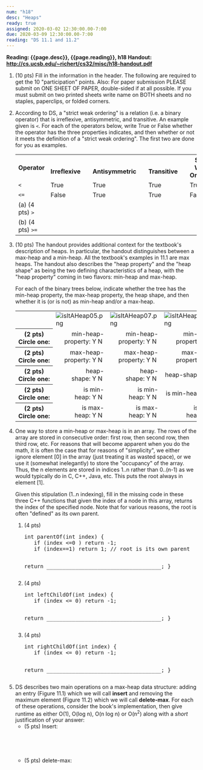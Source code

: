 ```yaml
---
num: "h18"
desc: "Heaps"
ready: true
assigned: 2020-03-02 12:30:00.00-7:00
due: 2020-03-09 12:30:00.00-7:00
reading: "DS 11.1 and 11.2"
---
```


<b>Reading: {{page.desc}}, {{page.reading}}, h18 Handout: <http://cs.ucsb.edu/~richert/cs32/misc/h18-handout.pdf>
</b>

<ol start="1">

<li>(10 pts) Fill in the information in the header. The following are required to get the 10 "participation" points. Also: For paper submission PLEASE submit on ONE SHEET OF PAPER, double-sided if at all possible. If you must submit on two printed sheets write name on BOTH sheets and no staples, paperclips, or folded corners.
 </li>
<p></p>
<li> According to DS, a "strict weak ordering" is a relation (i.e. a binary operator) that is irreflexive, antisymmetric, and transitive. An example given is <code>&lt;</code>. For each of the operators below, write True or False whether the operator has the three properties indicates, and then whether or not it meets the definition of a "strict weak ordering". The first two are done for you as examples.

<table>
<tr>
<th style="font-size:100%"> Operator
</th>
<th> &emsp;Irreflexive&emsp;
</th>
<th> &emsp;Antisymmetric&emsp;
</th>
<th> &emsp;Transitive&emsp;
</th>
<th> Strict Weak Ordering
</th></tr>
<tr>
<td style="line-height: 100%"> <code>&lt;</code>
</td>
<td> <span class="handwriting">True</span>
</td>
<td> <span class="handwriting">True</span>
</td>
<td> <span class="handwriting">True</span>
</td>
<td> <span class="handwriting">True</span>
</td></tr>
<tr>
<td style="line-height: 100%"> <code>&lt;=</code>
</td>
<td> <span class="handwriting">False</span>
</td>
<td> <span class="handwriting">True</span>
</td>
<td> <span class="handwriting">True</span>
</td>
<td> <span class="handwriting">False</span>
</td></tr>
<tr>
<td> (a) (4 pts) <code>&gt;</code>
</td>
<td style="line-height: 100%"> &#160;
</td>
<td style="line-height: 100%"> &#160;
</td>
<td style="line-height: 100%"> &#160;
</td>
<td style="line-height: 100%"> &#160;
</td></tr>
<tr>
<td> (b) (4 pts) <code>&gt;=</code>
</td>
<td style="line-height: 100%"> &#160;
</td>
<td style="line-height: 100%"> &#160;
</td>
<td style="line-height: 100%"> &#160;
</td>
<td style="line-height: 100%"> &#160;
</td></tr>
</table>
</li>
<p></p>
<li> (10 pts) The handout provides additional context for the textbook's description of heaps. In particular, the handout distinguishes between a max-heap and a min-heap. All the textbook's examples in 11.1 are max heaps. The handout also describes the "heap property" and the "heap shape" as being the two defining characteristics of a heap, with the "heap property" coming in two flavors: min-heap and max-heap.

For each of the binary trees below, indicate whether the tree has the min-heap property, the max-heap property, the heap shape, and then whether it is (or is not) as min-heap and/or a max-heap.    

<table>
<tr>
<td> &#160;
</td>
<td> <img src="https://sites.cs.ucsb.edu/~richert/cs32/misc/isItAHeap05.png" alt="isItAHeap05.png" />
</td>
<td> <img src="https://sites.cs.ucsb.edu/~richert/cs32/misc/isItAHeap07.png" alt="isItAHeap07.png" />
</td>
<td> <img src="https://sites.cs.ucsb.edu/~richert/cs32/misc/isItAHeap05a.png" alt="isItAHeap05a.png" />
</td></tr>
<tr>
<th> (2&#160;pts) Circle&#160;one:
</th>
<td style="text-align:right"> <span class="narrow">min-heap-property:</span>&#160;Y&#160;N&#160;
</td>
<td style="text-align:right"> <span class="narrow">min-heap-property:</span>&#160;Y&#160;N&#160;
</td>
<td style="text-align:right"> <span class="narrow">min-heap-property:</span>&#160;Y&#160;N&#160;
</td></tr>
<tr>
<th> (2&#160;pts) Circle&#160;one:
</th>
<td style="text-align:right"> <span class="narrow">max-heap-property:</span>&#160;Y&#160;N&#160;
</td>
<td style="text-align:right"> <span class="narrow">max-heap-property:</span>&#160;Y&#160;N&#160;
</td>
<td style="text-align:right"> <span class="narrow">max-heap-property:</span>&#160;Y&#160;N&#160;
</td></tr>
<tr>
<th> (2&#160;pts) Circle&#160;one:
</th>
<td style="text-align:right">  <span class="narrow">heap-shape:</span>&#160;Y&#160;N&#160;
</td>
<td style="text-align:right">  <span class="narrow">heap-shape:</span>&#160;Y&#160;N&#160;
</td>
<td style="text-align:right">  <span class="narrow">heap-shape:</span>&#160;Y&#160;N&#160;
</td></tr>
<tr>
<th> (2&#160;pts) Circle&#160;one:
</th>
<td style="text-align:right">  <span class="narrow">is min-heap:</span>&#160;Y&#160;N&#160;
</td>
<td style="text-align:right">  <span class="narrow">is min-heap:</span>&#160;Y&#160;N&#160;
</td>
<td style="text-align:right">  <span class="narrow">is min-heap:</span>&#160;Y&#160;N&#160;
</td></tr>
<tr>
<th> (2&#160;pts) Circle&#160;one:
</th>
<td style="text-align:right">  <span class="narrow">is max-heap:</span>&#160;Y&#160;N&#160;
</td>
<td style="text-align:right"> <span class="narrow">is max-heap:</span>&#160;Y&#160;N&#160;
</td>
<td style="text-align:right"> <span class="narrow">is max-heap:</span>&#160;Y&#160;N&#160;
</td></tr></table>
</li>

<div class="pagebreak"></div>

<li> One way to store a min-heap or max-heap is in an array. The rows of the array are stored in consecutive order: first row, then second row, then third row, etc. For reasons that will become apparent when you do the math, it is often the case that for reasons of "simplicity", we either ignore element [0] in the array (just treating it as wasted space), or we use it (somewhat inelegantly) to store the "occupancy" of the array. Thus, the n elements are stored in indices 1..n rather than 0..(n-1) as we would typically do in C, C++, Java, etc. This puts the root always in element [1].

Given this stipulation (1..n indexing), fill in the missing code in these three C++ functions that given the index of a node in this array, returns the index of the specified node. Note that for various reasons, the root is often "defined" as its own parent.

<ol>
  <li> (4 pts)
  	<pre>
int parentOf(int index) {
   if (index &lt;=0 ) return -1;
   if (index==1) return 1; // root is its own parent

   return ____________________________________;
}
	</pre>
  </li>
  <li> (4 pts) 
	<pre>
int leftChildOf(int index) {
   if (index &lt;= 0) return -1;

   return ____________________________________;
}
	</pre>
  </li>
  <li> (4 pts)
	<pre>
int rightChildOf(int index) {
   if (index &lt;= 0) return -1;

   return ____________________________________;
}
	</pre>
  </li>
</ol>

<li> DS describes two main operations on a max-heap data structure: adding an entry (Figure 11.1) which we will call <b>insert</b> and removing the maximum element (Figure 11.2) which we will call <b>delete-max</b>.  For each of these operations, consider the book's implementation, then give runtime as either O(1), O(log&#160;n), O(n&#160;log&#160;n) or O(n<sup>2</sup>) along with a <em>short</em> justification of your answer:
 <ul>
   <li> (5 pts) Insert: <div style="margin-top:4em;">&#160;</div> </li>
   <li> (5 pts) delete-max: <div style="margin-top:4em;">&#160;</div> </li>
 </ul>
</li>
